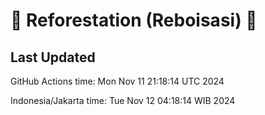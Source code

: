 
# 🌳 Reforestation (Reboisasi) 🌲

## Last Updated

GitHub Actions time: Mon Nov 11 21:18:14 UTC 2024

Indonesia/Jakarta time: Tue Nov 12 04:18:14 WIB 2024
